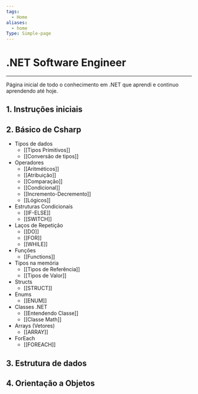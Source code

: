 ```yaml
---
tags:
  - Home
aliases:
  - home
Type: Simple-page
---
```

# .NET Software Engineer
---
Página inicial de todo o conhecimento em .NET que aprendi e continuo aprendendo até hoje.

## 1. Instruções iniciais

## 2. Básico de Csharp
- Tipos de dados
	- [[Tipos Primitivos]]
	- [[Conversão de tipos]]
- Operadores
	- [[Aritméticos]]
	- [[Atribuição]]
	- [[Comparação]]
	- [[Condicional]]
	- [[Incremento-Decremento]]
	- [[Lógicos]]
- Estruturas Condicionais
	- [[IF-ELSE]]
	- [[SWITCH]]
- Laços de Repetição
	- [[DO]]
	- [[FOR]]
	- [[WHILE]]
- Funções
	- [[Functions]]
- Tipos na memória
	- [[Tipos de Referência]]
	- [[Tipos de Valor]]
- Structs
	- [[STRUCT]]
- Enums
	- [[ENUM]]
- Classes .NET
	- [[Entendendo Classe]]
	- [[Classe Math]]
- Arrays (Vetores)
	- [[ARRAY]]
- ForEach
	- [[FOREACH]]

## 3. Estrutura de dados

## 4. Orientação a Objetos

